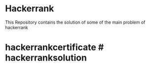 # Hackerrank
This Repository contains the solution of some of the main problem of hackerrank 
# hackerrankcertificate # hackerranksolution
